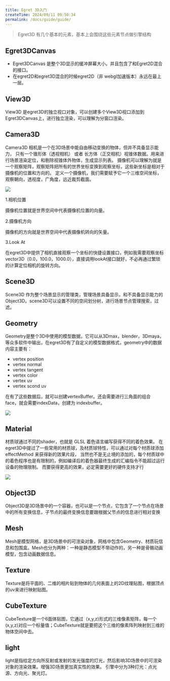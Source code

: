 ```yaml
---
title: Egret 3D入门
createTime: 2024/09/11 09:50:34
permalink: /docs/guide/guide/
---
```

> Egret3D 有几个基本的元素，基本上会围绕这些元素节点做引擎结构 

## Egret3DCanvas

- Egret3DCanvas 是整个3D显示的缓冲屏幕大小。并且包含了和Egret2D混合的接口。  
- 在egret2D和egret3D混合的时候egret2D（非 webgl加速版本）永远在最上一层。

## View3D

View3D 是egret3D的独立视口对象，可以创建多个View3D视口添加到Egret3DCanvas上，进行独立渲染，可以理解为分窗口渲染。

## Camera3D

Camera3D 相机是一个在3D场景中能自由移动变换的物体，但并不具备显示能力，
只有一个锥形体（透视相机） 或者 长方体（正交相机）视锥体数据。用来进行场景渲染定位，和剔除视锥体外物体，生成显示列表。
摄像机可以理解为就是一个观察矩阵，观察矩阵把所有的世界坐标变换到观察坐标，这些新坐标是相对于摄像机的位置和方向的。
定义一个摄像机，我们需要赋予它一个三维空间坐标，观察朝向，透视度，广角度，远近裁剪截面。

![](575ccafb22982.png)

1.相机位置

摄像机位置就是世界空间中代表摄像机位置的向量。

2.摄像机方向

摄像机的方向就是世界空间中代表摄像机转向的矢量。

3.Look At

在egret3D中提供了相机直接观察一个坐标的快捷设置接口，例如我需要观察坐标 vector3D（0.0，100.0，1000.0），直接调用lookAt接口就好，不必再通过繁琐的计算定位相机的旋转方向。

## Scene3D

Scene3D 作为整个场景显示的管理类，管理场景具备显示，和不具备显示能力的Object3D。scene3D可以设置不同的空间划分树，进行场景节点管理搜索，过滤。

## Geometry

Geometry是整个3D中使用的模型数据，它可以从3Dmax，blender，3Dmaya，等众多软件中输出，在egret3D有了自定义的模型数据格式，geometry中的数据内容主要有：

- vertex position
- vertex normal
- vertex tangent
- vertex color
- vertex uv
- vertex scond uv

在有了这些数据后，就可以创建vertexBuffer。还会需要进行三角面的组合 face，就会需要indexData，创建为 indexbuffer。

![](575ccafb2fe0f.png)

## Material

材质球通过不同的shader，也就是 GLSL 着色语言编写获得不同的着色效果。
在egret3D中提过了一些常用的材质球，及材质球特性，可以通过对每个材质球添加 effectMethod 来获得新的效果片段，
当然也不是无止境的添加的，每个材质球中的着色程序也是有限制的，例如编译后的着色器最终生成的汇编指令不能超过运行设备的物理限制。
而要获得更高的效果，必定需要更好的硬件支持才行

![](575ccafb3fcb2.jpg)

## Object3D

Object3D是3D场景中的一个容器，也可以是一个节点，它包含了一个节点在场景中的所有变换信息，子节点的最终变换信息要跟根据父节点的信息进行相对变换

## Mesh

Mesh是模型网格，是3D场景中的可渲染对象，网格中包含Geometry、材质玩信息和包围盒。Mesh也分为两种：一种是静态模型不带动作的，另一种是骨骼动画模型，包含动画数据信息。

## Texture

Texture是将平面的、二维的相片贴到物体的几何表面上的2D纹理贴图，根据顶点的uv来进行映射贴图。

## CubeTexture

CubeTexture是一个6面体贴图，它通过（x,y,z)形式的三维像素矩阵，每一个(x,y,z)对应一个标量值；CubeTexture就是要把这个三维的像素阵列映射到三维的物体空间中去。

## light

light是指给定方向所反射或发射的发光强度的灯光，然后影响3D场景中的可渲染对象的渲染效果。增强3D场景更加真实性的效果。
引擎中分为3种灯光：点光源、方向光、聚光灯。


